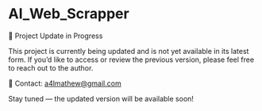 # AI_Web_Scrapper

🚧 Project Update in Progress

This project is currently being updated and is not yet available in its latest form. If you’d like to access or review the previous version, please feel free to reach out to the author.

📩 Contact: a4lmathew@gmail.com

Stay tuned — the updated version will be available soon!
